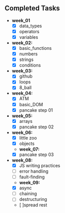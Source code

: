 ## Completed Tasks
- **week_01**
    - [x] data_types
    - [x] operators
    - [x] variables
- **week_02:**
    - [x] basic_functions
    - [x] numbers
    - [x] strings
    - [x] conditions
- **week_03:**
    - [x] github
    - [x] loops
    - [x] 8_ball    
- **week_04:**
    - [x] ATM   
    - [x] basic_DOM   
    - [x] pancake step 01   
- **week_05:**
    - [x] arrays
    - [x] pancake step 02  
- **week_06:**
    - [x] little zoo
    - [x] objects
   - **week_07:**
    - [x] pancake step 03
- **week_08:**
    - [x] JS writing practices
    - [ ] error handling
    - [ ] fault-finding
    - **week_09:**
    - [x] async
    - [ ] chaining
    - [ ] destructuring 
    - [ ]spread rest 

